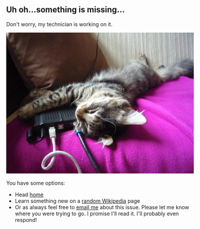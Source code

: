 Uh oh...something is missing...
----------------

Don't worry, my technician is working on it.


![Technician cat](/images/404.jpg)

You have some options:

+ Head [home](http://smileykeith.com/)
+ Learn something new on a [random Wikipedia](http://en.wikipedia.org/wiki/Special:Random) page
+ Or as always feel free to <a href="&#x6d;&#97;&#105;&#108;&#x74;&#111;&#58;&#x6b;&#x65;&#x69;&#116;&#x68;&#x62;&#115;&#109;&#105;&#108;&#x65;&#x79;&#64;&#103;&#109;&#97;&#x69;&#x6c;&#46;&#99;&#111;&#109;">email me</a> about this issue. Please let me know where you were trying to go. I promise I'll read it. I'll probably even respond!
